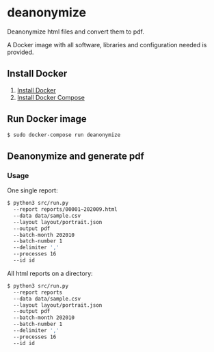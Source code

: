 # deanonymize

Deanonymize html files and convert them to pdf.

A Docker image with all software, libraries and configuration needed is provided.

## Install Docker

1. [Install Docker](https://docs.docker.com/engine/install/ubuntu/#install-using-the-repository)
2. [Install Docker Compose](https://docs.docker.com/compose/install/)

## Run Docker image

```sh
$ sudo docker-compose run deanonymize
```

## Deanonymize and generate pdf

### Usage

One single report:

```sh
$ python3 src/run.py
  --report reports/00001~202009.html
  --data data/sample.csv
  --layout layout/portrait.json
  --output pdf
  --batch-month 202010
  --batch-number 1
  --delimiter ','
  --processes 16
  --id id

```

All html reports on a directory:

```sh
$ python3 src/run.py
  --report reports
  --data data/sample.csv
  --layout layout/portrait.json
  --output pdf
  --batch-month 202010
  --batch-number 1
  --delimiter ','
  --processes 16
  --id id
```
